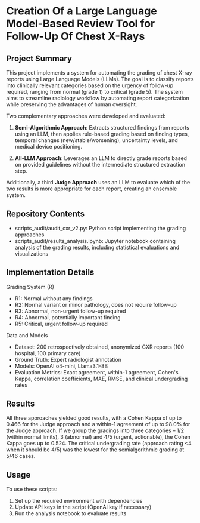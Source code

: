 # Creation Of a Large Language Model-Based Review Tool for Follow-Up Of Chest X-Rays

## Project Summary  
This project implements a system for automating the grading of chest X-ray reports using Large Language Models (LLMs). The goal is to classify reports into clinically relevant categories based on the urgency of follow-up required, ranging from normal (grade 1) to critical (grade 5). The system aims to streamline radiology workflow by automating report categorization while preserving the advantages of human oversight.

Two complementary approaches were developed and evaluated:

1. **Semi-Algorithmic Approach**: Extracts structured findings from reports using an LLM, then applies rule-based grading based on finding types, temporal changes (new/stable/worsening), uncertainty levels, and medical device positioning.  

2. **All-LLM Approach**: Leverages an LLM to directly grade reports based on provided guidelines without the intermediate structured extraction step.

Additionally, a third **Judge Approach** uses an LLM to evaluate which of the two results is more appropriate for each report, creating an ensemble system.

## Repository Contents  
- scripts_audit/audit_cxr_v2.py: Python script implementing the grading approaches  
- scripts_audit/results_analysis.ipynb: Jupyter notebook containing analysis of the grading results, including statistical evaluations and visualizations  

## Implementation Details
Grading System (R)  
- R1: Normal without any findings  
- R2: Normal variant or minor pathology, does not require follow-up  
- R3: Abnormal, non-urgent follow-up required 
- R4: Abnormal, potentially important finding  
- R5: Critical, urgent follow-up required  
  
Data and Models  
- Dataset: 200 retrospectively obtained, anonymized CXR reports (100 hospital, 100 primary care)
- Ground Truth: Expert radiologist annotation
- Models: OpenAI o4-mini, Llama3.1-8B
- Evaluation Metrics: Exact agreement, within-1 agreement, Cohen's Kappa, correlation coefficients, MAE, RMSE, and clinical undergrading rates

## Results
All three approaches yielded good results, with a Cohen Kappa of up to 0.466 for the Judge approach and a within-1 agreement of up to 98.0% for the Judge approach. If we group the gradings into three categories – 1/2 (within normal limits), 3 (abnormal) and 4/5 (urgent, actionable), the Cohen Kappa goes up to 0.524. The critical undergrading rate (approach rating <4 when it should be 4/5) was the lowest for the semialgorithmic grading at 5/46 cases.

## Usage
To use these scripts:

1. Set up the required environment with dependencies
2. Update API keys in the script (OpenAI key if necessary)
3. Run the analysis notebook to evaluate results
